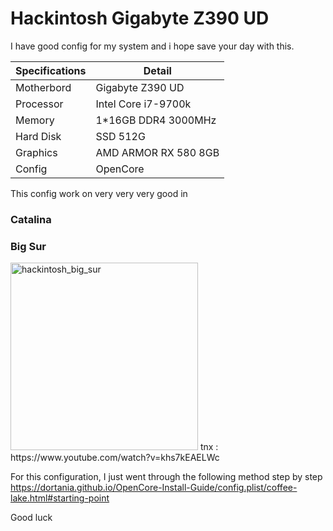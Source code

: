 # Hackintosh Gigabyte Z390 UD
I have good config for my system and i hope save your day with this.

| Specifications | Detail                                                  |
| ------------------- | ------------------------------------------- |
| Motherbord | Gigabyte Z390 UD |
| Processor | Intel Core i7-9700k |
| Memory | 1*16GB DDR4 3000MHz |
| Hard Disk | SSD 512G |
| Graphics | AMD ARMOR RX 580 8GB |
| Config | OpenCore |


This config work on very very very good in
### Catalina
### Big Sur

 <img src="ScreenShot.png" width="300px" alt="hackintosh_big_sur">
tnx :
https://www.youtube.com/watch?v=khs7kEAELWc

For this configuration, I just went through the following method step by step
https://dortania.github.io/OpenCore-Install-Guide/config.plist/coffee-lake.html#starting-point

Good luck

